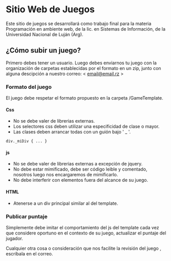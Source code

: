 # Sitio Web de Juegos

Este sitio de juegos se desarrollará como trabajo final para la materia Programación en ambiente web, de la lic. en Sistemas de Información, de la Universidad Nacional de Luján (Arg).

## ¿Cómo subir un juego?
Primero debes tener un usuario.
Luego debes enviarnos tu juego con la organización de carpetas establecidas por el formato en un zip, junto con alguna descipción a nuestro correo: < email@email.rz >

### Formato del juego
El juego debe respetar el formato propuesto en la carpeta /GameTemplate.

#### Css
* No se debe valer de librerias externas.
* Los selectores css deben utilizar una especificidad de clase o mayor.
* Las clases deben arrancar todas con un guión bajo ' _ '.
``` 
div._miDiv { ... }   
```
#### js
* No se debe valer de librerias externas a excepción de jquery.
* No debe estar mimificado, debe ser código leible y comentado, nosotros luego nos encargaremos de mimificarlo.
* No debe interferir con elementos fuera del alcance de su juego.

#### HTML
* Atenerse a un div principal similar al del template.

### Publicar puntaje
Simplemente debe imitar el comportamiento del js del template cada vez que considere oportuno en el contexto de su juego, actualizar el puntaje del jugador.

Cualquier otra cosa o consideración que nos facilite la revisión del juego , escríbala en el correo.
